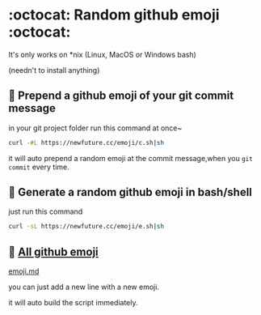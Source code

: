 :octocat: Random github emoji :octocat:
======================
It's only works on *nix (Linux, MacOS or Windows bash)

(needn't to install anything)

:rabbit: Prepend a github emoji of your git commit message
--------
in your git project folder run this command at once~
```bash
curl -#L https://newfuture.cc/emoji/c.sh|sh
```
it will auto prepend a random emoji at the commit message,when you `git commit` every time.


:frog: Generate a random github emoji in bash/shell
--------
just run this command
```bash
curl -sL https://newfuture.cc/emoji/e.sh|sh
```


:eyes: [All github emoji](emoji.md)
-------------
[emoji.md](emoji.md)

you can just add a new line with a new emoji.

it will auto build the script immediately.
